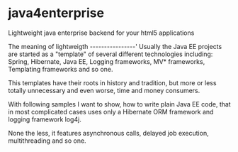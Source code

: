 java4enterprise
===============

Lightweight java enterprise backend for your html5 applications

The meaning of lightweigth
----------------'
Usually the Java EE projects are started as a "template" of several different technologies including: Spring, Hibernate, Java EE, Logging frameworks, MV* frameworks, Templating frameworks and so one.

This templates have their roots in history and tradition, but more or less totally unnecessary and even worse, time and money consumers.

With following samples I want to show, how to write plain Java EE code, that in most complicated cases uses only a Hibernate ORM framework and logging framework log4j. 

None the less, it features asynchronous calls, delayed job execution, multithreading and so one.

